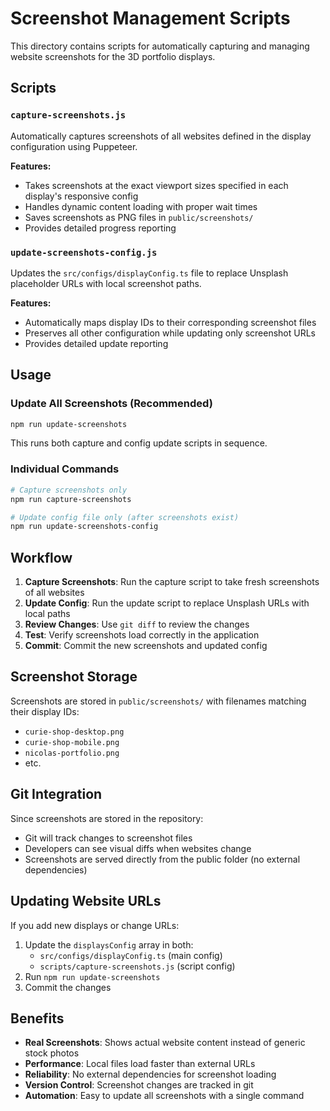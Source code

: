 # Screenshot Management Scripts

This directory contains scripts for automatically capturing and managing website screenshots for the 3D portfolio displays.

## Scripts

### `capture-screenshots.js`

Automatically captures screenshots of all websites defined in the display configuration using Puppeteer.

**Features:**

-   Takes screenshots at the exact viewport sizes specified in each display's responsive config
-   Handles dynamic content loading with proper wait times
-   Saves screenshots as PNG files in `public/screenshots/`
-   Provides detailed progress reporting

### `update-screenshots-config.js`

Updates the `src/configs/displayConfig.ts` file to replace Unsplash placeholder URLs with local screenshot paths.

**Features:**

-   Automatically maps display IDs to their corresponding screenshot files
-   Preserves all other configuration while updating only screenshot URLs
-   Provides detailed update reporting

## Usage

### Update All Screenshots (Recommended)

```bash
npm run update-screenshots
```

This runs both capture and config update scripts in sequence.

### Individual Commands

```bash
# Capture screenshots only
npm run capture-screenshots

# Update config file only (after screenshots exist)
npm run update-screenshots-config
```

## Workflow

1. **Capture Screenshots**: Run the capture script to take fresh screenshots of all websites
2. **Update Config**: Run the update script to replace Unsplash URLs with local paths
3. **Review Changes**: Use `git diff` to review the changes
4. **Test**: Verify screenshots load correctly in the application
5. **Commit**: Commit the new screenshots and updated config

## Screenshot Storage

Screenshots are stored in `public/screenshots/` with filenames matching their display IDs:

-   `curie-shop-desktop.png`
-   `curie-shop-mobile.png`
-   `nicolas-portfolio.png`
-   etc.

## Git Integration

Since screenshots are stored in the repository:

-   Git will track changes to screenshot files
-   Developers can see visual diffs when websites change
-   Screenshots are served directly from the public folder (no external dependencies)

## Updating Website URLs

If you add new displays or change URLs:

1. Update the `displaysConfig` array in both:
    - `src/configs/displayConfig.ts` (main config)
    - `scripts/capture-screenshots.js` (script config)
2. Run `npm run update-screenshots`
3. Commit the changes

## Benefits

-   **Real Screenshots**: Shows actual website content instead of generic stock photos
-   **Performance**: Local files load faster than external URLs
-   **Reliability**: No external dependencies for screenshot loading
-   **Version Control**: Screenshot changes are tracked in git
-   **Automation**: Easy to update all screenshots with a single command
